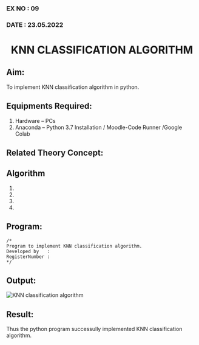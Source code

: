 ### EX NO : 09
### DATE  : 23.05.2022
# <p align="center"> KNN CLASSIFICATION ALGORITHM </p>
## Aim:
   To implement KNN classification algorithm in python.
## Equipments Required:
1. Hardware – PCs
2. Anaconda – Python 3.7 Installation / Moodle-Code Runner /Google Colab

## Related Theory Concept:

## Algorithm
1.
2.
3.
4.

## Program:
```
/*
Program to implement KNN classification algorithm.
Developed by   :
RegisterNumber :  
*/
```

## Output:
![KNN classification algorithm](XXX.png)


## Result:
Thus the python program successully implemented KNN classification algorithm.
